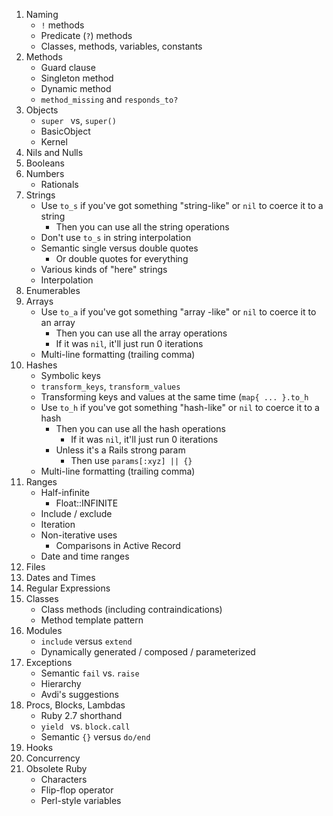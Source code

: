 1. Naming
    * `!` methods
    * Predicate  (`?`) methods
    * Classes, methods, variables, constants
2. Methods
    * Guard clause
    * Singleton method
    * Dynamic method
    * `method_missing` and `responds_to?`
3. Objects
    * `super ` vs, `super()`
    * BasicObject
    * Kernel
2. Nils and Nulls
3. Booleans
4. Numbers
    * Rationals
5. Strings
    * Use `to_s` if you've got something "string-like" or `nil` to coerce it to a string
        * Then you can use all the string operations
    * Don't use `to_s` in string interpolation
    * Semantic single versus double quotes
        * Or double quotes for everything
    * Various kinds of "here" strings
    * Interpolation
5. Enumerables
6. Arrays
    * Use `to_a` if you've got something "array -like" or `nil` to coerce it to an array
        * Then you can use all the array operations
        * If it was `nil`, it'll just run 0 iterations
    * Multi-line formatting (trailing comma)
7. Hashes
    * Symbolic keys
    *  `transform_keys`, `transform_values`
    * Transforming keys and values at the same time (`map{ ... }.to_h`
    * Use `to_h` if you've got something "hash-like" or `nil` to coerce it to a hash 
        * Then you can use all the hash operations
            * If it was `nil`, it'll just run 0 iterations
        * Unless it's a Rails strong param
            * Then use  `params[:xyz] || {}`
    * Multi-line formatting (trailing comma)
8. Ranges
    * Half-infinite
        * Float::INFINITE
    * Include / exclude
    * Iteration
    * Non-iterative uses
        * Comparisons in Active Record
    * Date and time ranges
9. Files
10. Dates and Times
11. Regular Expressions
12. Classes
    * Class methods (including contraindications)
    * Method template pattern
13. Modules
    * `include` versus `extend`
    * Dynamically generated / composed / parameterized
14. Exceptions
    * Semantic `fail` vs. `raise`
    * Hierarchy
    * Avdi's suggestions
15. Procs, Blocks, Lambdas
    * Ruby 2.7 shorthand
    * `yield ` vs. `block.call`
    * Semantic `{}` versus `do/end`
16. Hooks
17. Concurrency
18. Obsolete Ruby
    * Characters
    * Flip-flop operator
    * Perl-style variables

